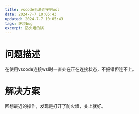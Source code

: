 ```yaml
---
title: vscode无法连接到wsl
date: 2024-7-7 10:05:43
updated: 2024-7-7 10:05:43
tags: 环境bug
excerpt: 防火墙的锅
---
```

# 问题描述
在使用vscode连接wsl时一直处在正在连接状态，不报错但连不上。

# 解决方案
回想最近的操作，发现是打开了防火墙，关上就好。